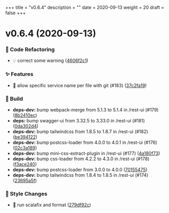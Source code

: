 +++
title = "v0.6.4"
description = ""
date = 2020-09-13
weight = 20
draft = false
+++

# v0.6.4 (2020-09-13)

### :ghost: Code Refactoring

* 💡 correct some warning ([4606f2c1](https://github.com/UnisonUI/UnisonUI/commit/4606f2c173f82d411dfe3bedbaefb8201ac994f4))

### :sparkles: Features

* 🎸 allow specific service name per file with git (#183) ([37c2fa19](https://github.com/UnisonUI/UnisonUI/commit/37c2fa191a22bb03ea660a72a33a1cf0ef695e63))

### :wrench: Build

* **deps-dev:** bump webpack-merge from 5.1.3 to 5.1.4 in /rest-ui (#179) ([8b2410ec](https://github.com/UnisonUI/UnisonUI/commit/8b2410ecc7757d2c34fe93e674bc51e37e33eba9))
* **deps:** bump swagger-ui from 3.32.5 to 3.33.0 in /rest-ui (#181) ([0da302d4](https://github.com/UnisonUI/UnisonUI/commit/0da302d42895746621189020d68d792740ebd409))
* **deps-dev:** bump tailwindcss from 1.8.5 to 1.8.7 in /rest-ui (#182) ([be394122](https://github.com/UnisonUI/UnisonUI/commit/be3941220bd6adea869e1ce30aef27ff68c20e15))
* **deps-dev:** bump postcss-loader from 4.0.0 to 4.0.1 in /rest-ui (#176) ([02c3a189](https://github.com/UnisonUI/UnisonUI/commit/02c3a189edb027a7dc90d7ea5d33107d0927f4e5))
* **deps-dev:** bump mini-css-extract-plugin in /rest-ui (#177) ([4a180f73](https://github.com/UnisonUI/UnisonUI/commit/4a180f7373d73de5c2954343c1e0bf5f04327421))
* **deps-dev:** bump css-loader from 4.2.2 to 4.3.0 in /rest-ui (#178) ([f3ace240](https://github.com/UnisonUI/UnisonUI/commit/f3ace24087e9f91aed4d5b0d03fe9bf9a3bb2d5b))
* **deps-dev:** bump postcss-loader from 3.0.0 to 4.0.0 ([70155475](https://github.com/UnisonUI/UnisonUI/commit/70155475f68bb46a2fe37c724f4347ab01f6788e))
* **deps-dev:** bump tailwindcss from 1.8.4 to 1.8.5 in /rest-ui (#174) ([23695a5f](https://github.com/UnisonUI/UnisonUI/commit/23695a5f6ea83d553324daf453bb270b9c4292a5))

### :art: Style Changes

* 💄 run scalafix and format ([279df92c](https://github.com/UnisonUI/UnisonUI/commit/279df92c0cd0cc7c0c48bb46ef384787be058746))

